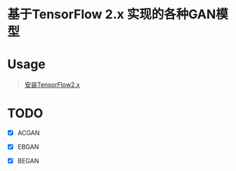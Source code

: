 # 基于TensorFlow 2.x 实现的各种GAN模型


# Usage
> [安装TensorFlow2.x](https://tensorflow.google.cn/install/pip)

# TODO
- [x] ACGAN
- [x] EBGAN
- [x] BEGAN


